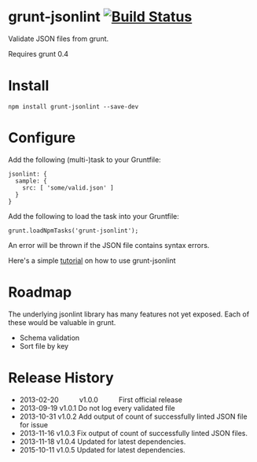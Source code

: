 grunt-jsonlint [![Build Status](https://travis-ci.org/brandonramirez/grunt-jsonlint.svg)](https://travis-ci.org/brandonramirez/grunt-jsonlint)
==============

Validate JSON files from grunt.

Requires grunt 0.4

# Install

    npm install grunt-jsonlint --save-dev

# Configure

Add the following (multi-)task to your Gruntfile:

    jsonlint: {
      sample: {
        src: [ 'some/valid.json' ]
      }
    }

Add the following to load the task into your Gruntfile:

    grunt.loadNpmTasks('grunt-jsonlint');

An error will be thrown if the JSON file contains syntax errors.

Here's a simple [tutorial](http://grunt-tasks.com/grunt-jsonlint/ "grunt") on how to use grunt-jsonlint

# Roadmap

The underlying jsonlint library has many features not yet exposed.
Each of these would be valuable in grunt.

* Schema validation
* Sort file by key

# Release History

* 2013-02-20   v1.0.0   First official release
* 2013-09-19   v1.0.1   Do not log every validated file
* 2013-10-31   v1.0.2   Add output of count of successfully linted JSON file for issue
* 2013-11-16   v1.0.3   Fix output of count of successfully linted JSON files.
* 2013-11-18   v1.0.4   Updated for latest dependencies.
* 2015-10-11   v1.0.5   Updated for latest dependencies.

